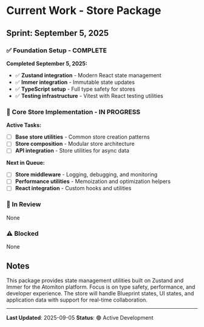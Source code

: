# Current Work - Store Package

## Sprint: September 5, 2025

### ✅ Foundation Setup - COMPLETE

**Completed September 5, 2025:**

- ✅ **Zustand integration** - Modern React state management
- ✅ **Immer integration** - Immutable state updates
- ✅ **TypeScript setup** - Full type safety for stores
- ✅ **Testing infrastructure** - Vitest with React testing utilities

### 🚀 Core Store Implementation - IN PROGRESS

**Active Tasks:**

- [ ] **Base store utilities** - Common store creation patterns
- [ ] **Store composition** - Modular store architecture
- [ ] **API integration** - Store utilities for async data

**Next in Queue:**

- [ ] **Store middleware** - Logging, debugging, and monitoring
- [ ] **Performance utilities** - Memoization and optimization helpers
- [ ] **React integration** - Custom hooks and utilities

### 🔄 In Review

None

### ⚠️ Blocked

None

## Notes

This package provides state management utilities built on Zustand and Immer for the Atomiton platform. Focus is on type safety, performance, and developer experience. The store will handle Blueprint states, UI states, and application data with support for real-time collaboration.

---

**Last Updated**: 2025-09-05
**Status**: 🟢 Active Development
